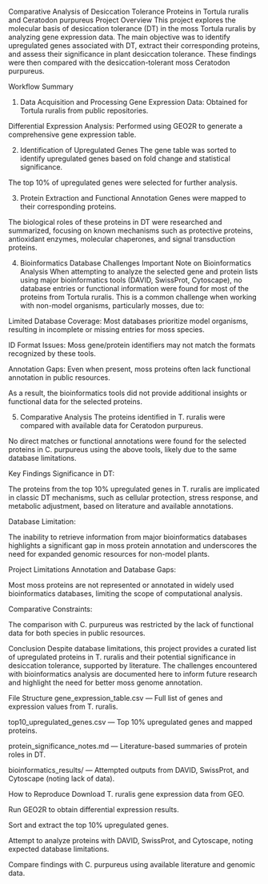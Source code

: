  Comparative Analysis of Desiccation Tolerance Proteins in Tortula ruralis and Ceratodon purpureus
Project Overview
This project explores the molecular basis of desiccation tolerance (DT) in the moss Tortula ruralis by analyzing gene expression data. The main objective was to identify upregulated genes associated with DT, extract their corresponding proteins, and assess their significance in plant desiccation tolerance. These findings were then compared with the desiccation-tolerant moss Ceratodon purpureus.

Workflow Summary
1. Data Acquisition and Processing
Gene Expression Data: Obtained for Tortula ruralis from public repositories.

Differential Expression Analysis: Performed using GEO2R to generate a comprehensive gene expression table.

2. Identification of Upregulated Genes
The gene table was sorted to identify upregulated genes based on fold change and statistical significance.

The top 10% of upregulated genes were selected for further analysis.

3. Protein Extraction and Functional Annotation
Genes were mapped to their corresponding proteins.

The biological roles of these proteins in DT were researched and summarized, focusing on known mechanisms such as protective proteins, antioxidant enzymes, molecular chaperones, and signal transduction proteins.

4. Bioinformatics Database Challenges
Important Note on Bioinformatics Analysis
When attempting to analyze the selected gene and protein lists using major bioinformatics tools (DAVID, SwissProt, Cytoscape), no database entries or functional information were found for most of the proteins from Tortula ruralis. This is a common challenge when working with non-model organisms, particularly mosses, due to:

Limited Database Coverage: Most databases prioritize model organisms, resulting in incomplete or missing entries for moss species.

ID Format Issues: Moss gene/protein identifiers may not match the formats recognized by these tools.

Annotation Gaps: Even when present, moss proteins often lack functional annotation in public resources.

As a result, the bioinformatics tools did not provide additional insights or functional data for the selected proteins.

5. Comparative Analysis
The proteins identified in T. ruralis were compared with available data for Ceratodon purpureus.

No direct matches or functional annotations were found for the selected proteins in C. purpureus using the above tools, likely due to the same database limitations.

Key Findings
Significance in DT:

The proteins from the top 10% upregulated genes in T. ruralis are implicated in classic DT mechanisms, such as cellular protection, stress response, and metabolic adjustment, based on literature and available annotations.

Database Limitation:

The inability to retrieve information from major bioinformatics databases highlights a significant gap in moss protein annotation and underscores the need for expanded genomic resources for non-model plants.

Project Limitations
Annotation and Database Gaps:

Most moss proteins are not represented or annotated in widely used bioinformatics databases, limiting the scope of computational analysis.

Comparative Constraints:

The comparison with C. purpureus was restricted by the lack of functional data for both species in public resources.

Conclusion
Despite database limitations, this project provides a curated list of upregulated proteins in T. ruralis and their potential significance in desiccation tolerance, supported by literature. The challenges encountered with bioinformatics analysis are documented here to inform future research and highlight the need for better moss genome annotation.

File Structure
gene_expression_table.csv — Full list of genes and expression values from T. ruralis.

top10_upregulated_genes.csv — Top 10% upregulated genes and mapped proteins.

protein_significance_notes.md — Literature-based summaries of protein roles in DT.

bioinformatics_results/ — Attempted outputs from DAVID, SwissProt, and Cytoscape (noting lack of data).

How to Reproduce
Download T. ruralis gene expression data from GEO.

Run GEO2R to obtain differential expression results.

Sort and extract the top 10% upregulated genes.

Attempt to analyze proteins with DAVID, SwissProt, and Cytoscape, noting expected database limitations.

Compare findings with C. purpureus using available literature and genomic data.
